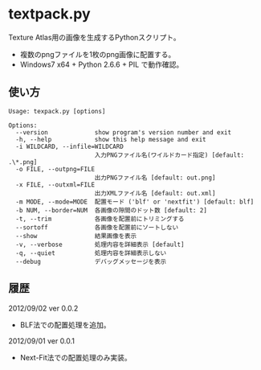 # textpack.py

Texture Atlas用の画像を生成するPythonスクリプト。

* 複数のpngファイルを1枚のpng画像に配置する。
* Windows7 x64 + Python 2.6.6 + PIL で動作確認。

## 使い方

    Usage: texpack.py [options]
    
    Options:
      --version             show program's version number and exit
      -h, --help            show this help message and exit
      -i WILDCARD, --infile=WILDCARD
                            入力PNGファイル名(ワイルドカード指定) [default: .\*.png]
      -o FILE, --outpng=FILE
                            出力PNGファイル名 [default: out.png]
      -x FILE, --outxml=FILE
                            出力XMLファイル名 [default: out.xml]
      -m MODE, --mode=MODE  配置モード ('blf' or 'nextfit') [default: blf]
      -b NUM, --border=NUM  各画像の隙間のドット数 [default: 2]
      -t, --trim            各画像を配置前にトリミングする
      --sortoff             各画像を配置前にソートしない
      --show                結果画像を表示
      -v, --verbose         処理内容を詳細表示 [default]
      -q, --quiet           処理内容を詳細表示しない
      --debug               デバッグメッセージを表示

## 履歴

2012/09/02 ver 0.0.2

* BLF法での配置処理を追加。

2012/09/01 ver 0.0.1

* Next-Fit法での配置処理のみ実装。

